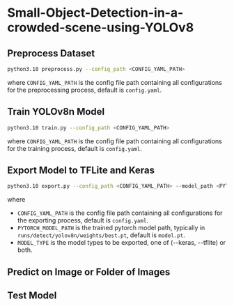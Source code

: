 # Small-Object-Detection-in-a-crowded-scene-using-YOLOv8

## Preprocess Dataset
```bash
python3.10 preprocess.py --config_path <CONFIG_YAML_PATH>
```
where `CONFIG_YAML_PATH` is the config file path containing all configurations for the preprocessing process, default is `config.yaml`.

## Train YOLOv8n Model
```bash
python3.10 train.py --config_path <CONFIG_YAML_PATH>
```
where `CONFIG_YAML_PATH` is the config file path containing all configurations for the training process, default is `config.yaml`.

## Export Model to TFLite and Keras
```bash
python3.10 export.py --config_path <CONFIG_YAML_PATH> --model_path <PYTORCH_MODEL_PATH> <MODEL_TYPE>
```
where 
- `CONFIG_YAML_PATH` is the config file path containing all configurations for the exporting process, default is `config.yaml`.
- `PYTORCH_MODEL_PATH` is the trained pytorch model path, typically in `runs/detect/yolov8n/weights/best.pt`, default is `model.pt`.
- `MODEL_TYPE` is the model types to be exported, one of (--keras, --tflite) or both.

## Predict on Image or Folder of Images  



## Test Model

